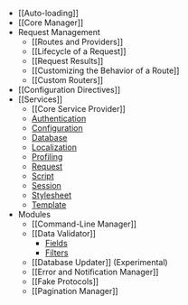 - [[Auto-loading]]
- [[Core Manager]]
- Request Management
  - [[Routes and Providers]]
  - [[Lifecycle of a Request]]
  - [[Request Results]]
  - [[Customizing the Behavior of a Route]]
  - [[Custom Routers]]
- [[Configuration Directives]]
- [[Services]]
  - [[Core Service Provider]]
  - [Authentication](Authentication-Service.md)
  - [Configuration](Configuration-Service.md)
  - [Database](Database-Service.md)
  - [Localization](Localization-Service.md)
  - [Profiling](Profiling-Service.md)
  - [Request](Request-Service.md)
  - [Script](Script-Service.md)
  - [Session](Session-Service.md)
  - [Stylesheet](Stylesheet-Service.md)
  - [Template](Template-Service.md)
- Modules
  - [[Command-Line Manager]]
  - [[Data Validator]]
    - [Fields](Data-Validator-Fields)
    - [Filters](Data-Validator-Filters)
  - [[Database Updater]] (Experimental)
  - [[Error and Notification Manager]]
  - [[Fake Protocols]]
  - [[Pagination Manager]]
